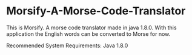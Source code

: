# Morsify-A-Morse-Code-Translator
This is Morsify. A morse code translator made in java 1.8.0. With this application the English words can be converted to Morse for now.

Recommended System Requirements: Java 1.8.0
